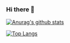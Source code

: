 ### Hi there 👋

[![Anurag's github stats](https://github-readme-stats.vercel.app/api?username=mohamedelhassak)](https://github.com/mohamedelhassak/github-readme-stats)

[![Top Langs](https://github-readme-stats.vercel.app/api/top-langs/?username=mohamedelhassak&layout=compact)](https://github.com/mohamedelhassak/github-readme-stats)

<!--
**mohamedelhassak/mohamedelhassak** is a ✨ _special_ ✨ repository because its `README.md` (this file) appears on your GitHub profile.

Here are some ideas to get you started:

- 🔭 I’m currently working on ...
- 🌱 I’m currently learning ...
- 👯 I’m looking to collaborate on ...
- 🤔 I’m looking for help with ...
- 💬 Ask me about ...
- 📫 How to reach me: ...
- 😄 Pronouns: ...
- ⚡ Fun fact: ...
-->
